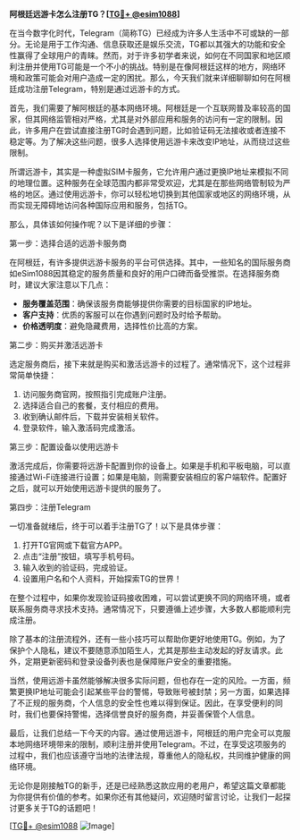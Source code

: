 **阿根廷远游卡怎么注册TG？[[TG💪+ @esim1088](https://t.me/s/esim1088)]**

在当今数字化时代，Telegram（简称TG）已经成为许多人生活中不可或缺的一部分。无论是用于工作沟通、信息获取还是娱乐交流，TG都以其强大的功能和安全性赢得了全球用户的青睐。然而，对于许多初学者来说，如何在不同国家和地区顺利注册并使用TG可能是一个不小的挑战。特别是在像阿根廷这样的地方，网络环境和政策可能会对用户造成一定的困扰。那么，今天我们就来详细聊聊如何在阿根廷成功注册Telegram，特别是通过远游卡的方式。

首先，我们需要了解阿根廷的基本网络环境。阿根廷是一个互联网普及率较高的国家，但其网络监管相对严格，尤其是对外部应用和服务的访问有一定的限制。因此，许多用户在尝试直接注册TG时会遇到问题，比如验证码无法接收或者连接不稳定等。为了解决这些问题，很多人选择使用远游卡来改变IP地址，从而绕过这些限制。

所谓远游卡，其实是一种虚拟SIM卡服务，它允许用户通过更换IP地址来模拟不同的地理位置。这种服务在全球范围内都非常受欢迎，尤其是在那些网络管制较为严格的地区。通过使用远游卡，你可以轻松地切换到其他国家或地区的网络环境，从而实现无障碍地访问各种国际应用和服务，包括TG。

那么，具体该如何操作呢？以下是详细的步骤：

第一步：选择合适的远游卡服务商

在阿根廷，有许多提供远游卡服务的平台可供选择。其中，一些知名的国际服务商如eSim1088因其稳定的服务质量和良好的用户口碑而备受推崇。在选择服务商时，建议大家注意以下几点：
- **服务覆盖范围**：确保该服务商能够提供你需要的目标国家的IP地址。
- **客户支持**：优质的客服可以在你遇到问题时及时给予帮助。
- **价格透明度**：避免隐藏费用，选择性价比高的方案。

第二步：购买并激活远游卡

选定服务商后，接下来就是购买和激活远游卡的过程了。通常情况下，这个过程非常简单快捷：
1. 访问服务商官网，按照指引完成账户注册。
2. 选择适合自己的套餐，支付相应的费用。
3. 收到确认邮件后，下载并安装相关软件。
4. 登录软件，输入激活码完成激活。

第三步：配置设备以使用远游卡

激活完成后，你需要将远游卡配置到你的设备上。如果是手机和平板电脑，可以直接通过Wi-Fi连接进行设置；如果是电脑，则需要安装相应的客户端软件。配置好之后，就可以开始使用远游卡提供的服务了。

第四步：注册Telegram

一切准备就绪后，终于可以着手注册TG了！以下是具体步骤：
1. 打开TG官网或下载官方APP。
2. 点击“注册”按钮，填写手机号码。
3. 输入收到的验证码，完成验证。
4. 设置用户名和个人资料，开始探索TG的世界！

在整个过程中，如果你发现验证码接收困难，可以尝试更换不同的网络环境，或者联系服务商寻求技术支持。通常情况下，只要遵循上述步骤，大多数人都能顺利完成注册。

除了基本的注册流程外，还有一些小技巧可以帮助你更好地使用TG。例如，为了保护个人隐私，建议不要随意添加陌生人，尤其是那些主动发起的好友请求。此外，定期更新密码和登录设备列表也是保障账户安全的重要措施。

当然，使用远游卡虽然能够解决很多实际问题，但也存在一定的风险。一方面，频繁更换IP地址可能会引起某些平台的警惕，导致账号被封禁；另一方面，如果选择了不正规的服务商，个人信息的安全性也难以得到保证。因此，在享受便利的同时，我们也要保持警惕，选择信誉良好的服务商，并妥善保管个人信息。

最后，让我们总结一下今天的内容。通过使用远游卡，阿根廷的用户完全可以克服本地网络环境带来的限制，顺利注册并使用Telegram。不过，在享受这项服务的过程中，我们也应该遵守当地的法律法规，尊重他人的隐私权，共同维护健康的网络环境。

无论你是刚接触TG的新手，还是已经熟悉这款应用的老用户，希望这篇文章都能为你提供有价值的参考。如果你还有其他疑问，欢迎随时留言讨论，让我们一起探讨更多关于TG的话题吧！

[[TG💪+ @esim1088](https://t.me/s/esim1088) ![Image](https://i.postimg.cc/4NQfJmqS/Snipaste-2025-05-13-00-14-12.png)]